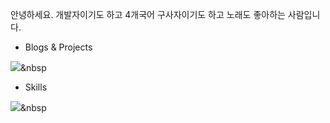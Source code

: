 안녕하세요. 개발자이기도 하고 4개국어 구사자이기도 하고 노래도 좋아하는 사람입니다.


- Blogs & Projects

<a href="https://www.pajaritoprojects.com"><img src="https://img.shields.io/static/v1?logo=Blogger&label=Blog&message=Pajarito Projects Blog&color=<COLOR>"/></a>&nbsp


- Skills

<img src="https://img.shields.io/badge/C++-F7DF1E?style=flat-square&logo=JavaScript&logoColor=white"/></a>&nbsp 

<!-- <img src="https://img.shields.io/badge/쓰고자하는_텍스트-컬러코드?style=flat-square&logo=simpleicons에서_아이콘이름&logoColor=white"/></a>&nbsp  -->

